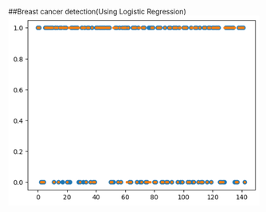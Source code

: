 ##Breast cancer detection(Using Logistic Regression)
![screenshot](https://github.com/syeedsaquib/Breast-cancer-detection/blob/main/breast_cancer.png)
